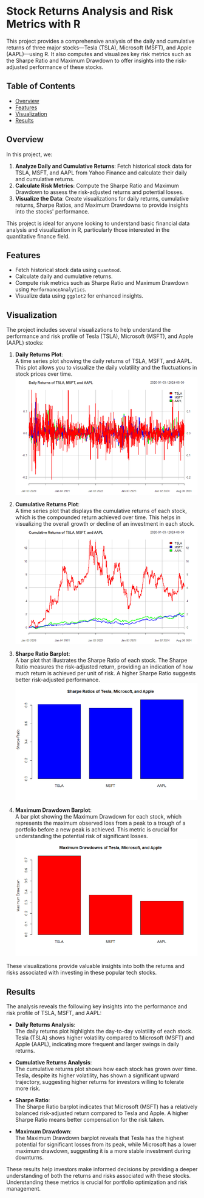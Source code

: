 # Stock Returns Analysis and Risk Metrics with R

This project provides a comprehensive analysis of the daily and cumulative returns of three major stocks—Tesla (TSLA), Microsoft (MSFT), and Apple (AAPL)—using R. It also computes and visualizes key risk metrics such as the Sharpe Ratio and Maximum Drawdown to offer insights into the risk-adjusted performance of these stocks.

## Table of Contents
- [Overview](#overview)
- [Features](#features)
- [Visualization](#visualization)
- [Results](#results)

## Overview

In this project, we:
1. **Analyze Daily and Cumulative Returns**: Fetch historical stock data for TSLA, MSFT, and AAPL from Yahoo Finance and calculate their daily and cumulative returns.
2. **Calculate Risk Metrics**: Compute the Sharpe Ratio and Maximum Drawdown to assess the risk-adjusted returns and potential losses.
3. **Visualize the Data**: Create visualizations for daily returns, cumulative returns, Sharpe Ratios, and Maximum Drawdowns to provide insights into the stocks' performance.

This project is ideal for anyone looking to understand basic financial data analysis and visualization in R, particularly those interested in the quantitative finance field.

## Features

- Fetch historical stock data using `quantmod`.
- Calculate daily and cumulative returns.
- Compute risk metrics such as Sharpe Ratio and Maximum Drawdown using `PerformanceAnalytics`.
- Visualize data using `ggplot2` for enhanced insights.

## Visualization

The project includes several visualizations to help understand the performance and risk profile of Tesla (TSLA), Microsoft (MSFT), and Apple (AAPL) stocks:

1. **Daily Returns Plot**:  
   A time series plot showing the daily returns of TSLA, MSFT, and AAPL. This plot allows you to visualize the daily volatility and the fluctuations in stock prices over time.  
   ![Daily Returns Plot](./stocks_daily_return_chart.png)

2. **Cumulative Returns Plot**:  
   A time series plot that displays the cumulative returns of each stock, which is the compounded return achieved over time. This helps in visualizing the overall growth or decline of an investment in each stock.  
   ![Cumulative Returns Plot](./Cummulative_return_chart.png)

3. **Sharpe Ratio Barplot**:  
   A bar plot that illustrates the Sharpe Ratio of each stock. The Sharpe Ratio measures the risk-adjusted return, providing an indication of how much return is achieved per unit of risk. A higher Sharpe Ratio suggests better risk-adjusted performance.  
   ![Sharpe Ratio Bar Plot](./Sharpe_ratio_bar_chart.png)
   
5. **Maximum Drawdown Barplot**:  
   A bar plot showing the Maximum Drawdown for each stock, which represents the maximum observed loss from a peak to a trough of a portfolio before a new peak is achieved. This metric is crucial for understanding the potential risk of significant losses.  
   ![Maximum Drawdown Barplot](./Max_drawdown_bar_chart.png)

These visualizations provide valuable insights into both the returns and risks associated with investing in these popular tech stocks.

## Results

The analysis reveals the following key insights into the performance and risk profile of TSLA, MSFT, and AAPL:

- **Daily Returns Analysis**:  
  The daily returns plot highlights the day-to-day volatility of each stock. Tesla (TSLA) shows higher volatility compared to Microsoft (MSFT) and Apple (AAPL), indicating more frequent and larger swings in daily returns.

- **Cumulative Returns Analysis**:  
  The cumulative returns plot shows how each stock has grown over time. Tesla, despite its higher volatility, has shown a significant upward trajectory, suggesting higher returns for investors willing to tolerate more risk.

- **Sharpe Ratio**:  
  The Sharpe Ratio barplot indicates that Microsoft (MSFT) has a relatively balanced risk-adjusted return compared to Tesla and Apple. A higher Sharpe Ratio means better compensation for the risk taken.
  
- **Maximum Drawdown**:  
  The Maximum Drawdown barplot reveals that Tesla has the highest potential for significant losses from its peak, while Microsoft has a lower maximum drawdown, suggesting it is a more stable investment during downturns.

These results help investors make informed decisions by providing a deeper understanding of both the returns and risks associated with these stocks. Understanding these metrics is crucial for portfolio optimization and risk management.

